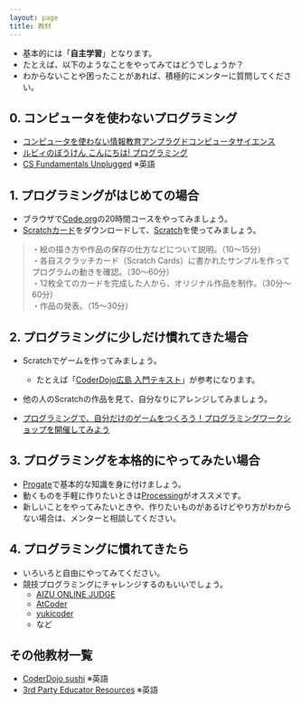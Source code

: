 ```yaml
---
layout: page
title: 教材
---
```


* 基本的には「**自主学習**」となります。
* たとえば、以下のようなことをやってみてはどうでしょうか？
* わからないことや困ったことがあれば、積極的にメンターに質問してください。


## 0. コンピュータを使わないプログラミング

* [コンピュータを使わない情報教育アンプラグドコンピュータサイエンス](https://www.amazon.co.jp/dp/490401300X/)
* [ルビィのぼうけん こんにちは! プログラミング](https://www.amazon.co.jp/dp/4798143499/)
* [CS Fundamentals Unplugged](https://code.org/curriculum/unplugged) ※英語

## 1. プログラミングがはじめての場合

* ブラウザで[Code.org](https://studio.code.org/)の20時間コースをやってみましょう。
* [Scratchカード](http://etoys.jp/scratch/download.html)をダウンロードして、[Scratch](https://scratch.mit.edu/)を使ってみましょう。

> ・絵の描き方や作品の保存の仕方などについて説明。（10～15分）<br />
> ・各自スクラッチカード（Scratch Cards）に書かれたサンプルを作ってプログラムの動きを確認。（30～60分）<br />
> ・12枚全てのカードを完成した人から、オリジナル作品を制作。（30分～60分）<br />
> ・作品の発表。（15～30分）

## 2. プログラミングに少しだけ慣れてきた場合

* Scratchでゲームを作ってみましょう。
  * たとえば「[CoderDojo広島 入門テキスト](http://www.coderdojo-hiroshima.com/%E5%AD%A6%E7%BF%92%E3%83%92%E3%83%B3%E3%83%88/coderdojo%E5%BA%83%E5%B3%B6%E3%81%AE%E3%83%86%E3%82%AD%E3%82%B9%E3%83%88%E3%82%92%E5%85%AC%E9%96%8B%E3%81%97%E3%81%BE%E3%81%99%E3%80%82)」が参考になります。
* 他の人のScratchの作品を見て、自分なりにアレンジしてみましょう。

* [プログラミングで、自分だけのゲームをつくろう！プログラミングワークショップを開催してみよう](http://www.canvas.ws/p-ws/guidance.html)

## 3. プログラミングを本格的にやってみたい場合

* [Progate](https://prog-8.com/)で基本的な知識を身に付けましょう。
* 動くものを手軽に作りたいときは[Processing](https://processing.org/)がオススメです。
* 新しいことをやってみたいときや、作りたいものがあるけどやり方がわからない場合は、メンターと相談してください。

## 4. プログラミングに慣れてきたら

* いろいろと自由にやってみてください。
* 競技プログラミングにチャレンジするのもいいでしょう。
  * [AIZU ONLINE JUDGE](http://judge.u-aizu.ac.jp/onlinejudge/index.jsp)
  * [AtCoder](https://atcoder.jp/)
  * [yukicoder](http://yukicoder.me/)
  * など

## その他教材一覧

* [CoderDojo sushi](http://kata.coderdojo.com/wiki/Sushi) ※英語
* [3rd Party Educator Resources](https://code.org/educate/curriculum/3rd-party) ※英語
